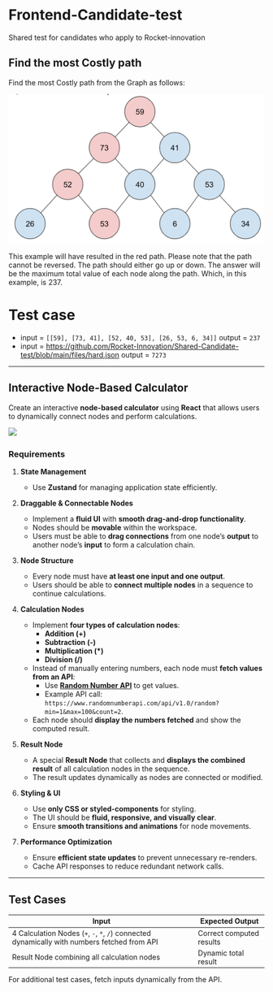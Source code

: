 # Frontend-Candidate-test
Shared test for candidates who apply to Rocket-innovation

## Find the most Costly path
Find the most Costly path from the Graph as follows:

![Figure 1-1](files/max-path.png)

This example will have resulted in the red path.
Please note that the path cannot be reversed. The path should either go up or down.
The answer will be the maximum total value of each node along the path. Which, in this example, is 237.

# Test case

- input = `[[59], [73, 41], [52, 40, 53], [26, 53, 6, 34]]` output = `237`
- input = <https://github.com/Rocket-Innovation/Shared-Candidate-test/blob/main/files/hard.json> output = `7273`


---

## **Interactive Node-Based Calculator**  
Create an interactive **node-based calculator** using **React** that allows users to dynamically connect nodes and perform calculations.  

<img src="https://github.com/user-attachments/assets/09274ac2-ff1a-4fff-898a-b477b4af2297" width="500" />

### **Requirements**  

1. **State Management**  
   - Use **Zustand** for managing application state efficiently.  

2. **Draggable & Connectable Nodes**  
   - Implement a **fluid UI** with **smooth drag-and-drop functionality**.  
   - Nodes should be **movable** within the workspace.  
   - Users must be able to **drag connections** from one node’s **output** to another node’s **input** to form a calculation chain.  

3. **Node Structure**  
   - Every node must have **at least one input and one output**.  
   - Users should be able to **connect multiple nodes** in a sequence to continue calculations.  

4. **Calculation Nodes**  
   - Implement **four types of calculation nodes**:  
     - **Addition (+)**  
     - **Subtraction (-)**  
     - **Multiplication (*)**  
     - **Division (/)**  
   - Instead of manually entering numbers, each node must **fetch values from an API**:  
     - Use **[Random Number API](https://www.randomnumberapi.com/)** to get values.  
     - Example API call: `https://www.randomnumberapi.com/api/v1.0/random?min=1&max=100&count=2`.  
   - Each node should **display the numbers fetched** and show the computed result.  

5. **Result Node**  
   - A special **Result Node** that collects and **displays the combined result** of all calculation nodes in the sequence.  
   - The result updates dynamically as nodes are connected or modified.  

6. **Styling & UI**  
   - Use **only CSS or styled-components** for styling.  
   - The UI should be **fluid, responsive, and visually clear**.  
   - Ensure **smooth transitions and animations** for node movements.  

7. **Performance Optimization**  
   - Ensure **efficient state updates** to prevent unnecessary re-renders.  
   - Cache API responses to reduce redundant network calls.

---

## **Test Cases**  

| Input | Expected Output |
|---|---|
| 4 Calculation Nodes (`+`, `-`, `*`, `/`) connected dynamically with numbers fetched from API | Correct computed results |
| Result Node combining all calculation nodes | Dynamic total result |

For additional test cases, fetch inputs dynamically from the API.  

